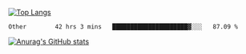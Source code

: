 [![Top Langs](https://github-readme-stats.vercel.app/api/top-langs/?username=yurseria&layout=compact&theme=buefy)](https://github.com/anuraghazra/github-readme-stats)

<!--START_SECTION:waka-->

```text
Other        42 hrs 3 mins   █████████████████████▓░░░   87.09 %
```

<!--END_SECTION:waka-->

[![Anurag's GitHub stats](https://github-readme-stats.vercel.app/api?username=yurseria&count_private=true&show_icons=true&theme=buefy)](https://github.com/anuraghazra/github-readme-stats)


<!--
- 👋 Hi, I’m @yurseria
- 👀 I’m interested in ...
- 🌱 I’m currently learning ...
- 💞️ I’m looking to collaborate on ...
- 📫 How to reach me ...
-->

<!---
yurseria/yurseria is a ✨ special ✨ repository because its `README.md` (this file) appears on your GitHub profile.
You can click the Preview link to take a look at your changes.
--->
